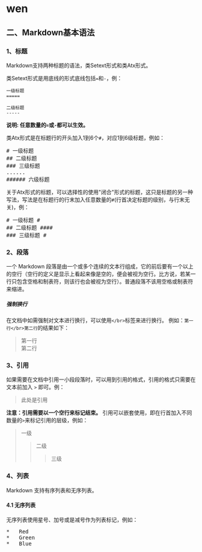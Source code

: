 # wen

## 二、Markdown基本语法
### 1、标题
Markdown支持两种标题的语法，类Setext形式和类Atx形式。

类Setext形式是用底线的形式底线包括`=`和`-`，例：
```
一级标题
=====

二级标题
-----
```
**说明: 任意数量的`=`或`-`都可以生效。**

类Atx形式是在标题行的开头加入1到6个`#`，对应1到6级标题，例如：
<pre>
# 一级标题
## 二级标题
### 三级标题
......
###### 六级标题
</pre>
关于Atx形式的标题，可以选择性的使用"闭合"形式的标题，这只是标题的另一种写法，写法是在标题行的行末加入任意数量的`#`(行首决定标题的级别，与行末无关)，例：
<pre>
# 一级标题 #
## 二级标题 ####
### 三级标题 #
</pre>

### 2、段落
一个 Markdown 段落是由一个或多个连续的文本行组成，它的前后要有一个以上的空行（空行的定义是显示上看起来像是空的，便会被视为空行。比方说，若某一行只包含空格和制表符，则该行也会被视为空行）。普通段落不该用空格或制表符来缩进。

##### 强制换行
在文档中如需强制对文本进行换行，可以使用`</br>`标签来进行换行。 例如：`第一行</br>第二行`的结果如下：
>第一行</br>
>第二行

### 3、引用
如果需要在文档中引用一小段段落时，可以用到引用的格式，引用的格式只需要在文本前加入 `>` 即可。例：
>此处是引用

**注意：引用需要以一个空行来标记结束。**
引用可以嵌套使用，即在行首加入不同数量的`>`来标记引用的层级，例如：
> 一级
>> 二级
>>> 三级

### 4、列表
Markdown 支持有序列表和无序列表。
#### 4.1 无序列表
无序列表使用星号、加号或是减号作为列表标记，例如：
<pre>
*   Red
*   Green
*   Blue
</pre>
